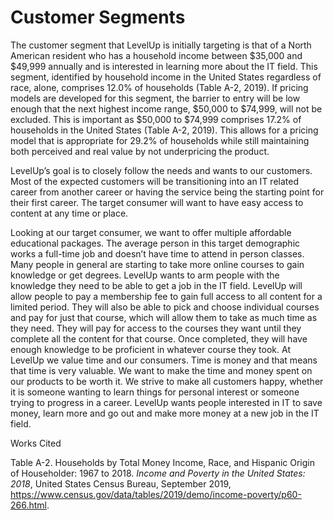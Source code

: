 # Customer Segments

The customer segment that LevelUp is initially targeting is that of a North American resident who has a household income between $35,000 and $49,999 annually and is interested in learning more about the IT field. This segment, identified by household income in the United States regardless of race, alone, comprises 12.0% of households (Table A-2, 2019). If pricing models are developed for this segment, the barrier to entry will be low enough that the next highest income range, $50,000 to $74,999, will not be excluded. This is important as $50,000 to $74,999 comprises 17.2% of households in the United States (Table A-2, 2019). This allows for a pricing model that is appropriate for 29.2% of households while still maintaining both perceived and real value by not underpricing the product.

LevelUp’s goal is to closely follow the needs and wants to our customers. Most of the expected customers will be transitioning into an IT related career from another career or having the service being the starting point for their first career. The target consumer will want to have easy access to content at any time or place. 

Looking at our target consumer, we want to offer multiple affordable educational packages. The average person in this target demographic works a full-time job and doesn’t have time to attend in person classes. Many people in general are starting to take more online courses to gain knowledge or get degrees. LevelUp wants to arm people with the knowledge they need to be able to get a job in the IT field. LevelUp will allow people to pay a membership fee to gain full access to all content for a limited period. They will also be able to pick and choose individual courses and pay for just that course, which will allow them to take as much time as they need. They will pay for access to the courses they want until they complete all the content for that course. Once completed, they will have enough knowledge to be proficient in whatever course they took. At LevelUp we value time and our consumers. Time is money and that means that time is very valuable. We want to make the time and money spent on our products to be worth it. We strive to make all customers happy, whether it is someone wanting to learn things for personal interest or someone trying to progress in a career. LevelUp wants people interested in IT to save money, learn more and go out and make more money at a new job in the IT field.

Works Cited

Table A-2. Households by Total Money Income, Race, and Hispanic Origin of Householder: 1967 to 2018. *Income and Poverty in the United States: 2018*, United States Census Bureau, September 2019, https://www.census.gov/data/tables/2019/demo/income-poverty/p60-266.html.
